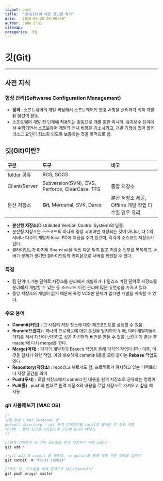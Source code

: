 ```yaml
---
layout: post
title:  "깃(Git)에 대한 간단한 정리"
date:   2019-06-20 09:00:00"
author: John Choi
sitemap:
categories: 개발
---
```


# 깃(Git)
***
## 사전 지식
### 형상 관리(Softwaree Configuration Management)
- **정의** : 소프트웨어의 개발 과정에서 소프트웨어의 변경 사항을 관리하기 위해 개발된 일련의 활동.
- 소프트웨어 개발 전 단계에 적용되는 활동으로 개발 뿐만 아니라, 유지보수 단계에서 수행되면서 소프트웨어 개발의 전체 비용을 감소시키고, 개발 과정에 있어 많은 리스크 요인이 최소화 되도록 보증하는 것을 목적으로 함.

## 깃(Git)이란?

| 구분 | 도구 | 비고 |
|:--------|:--------|:--------|
| folder 공유 | RCS, SCCS |  |
| Client/Server | Subversion(SVN), CVS, Perforce, ClearCase, TFS | 중앙 저장소 |
| 분산 저장소 | **Git**, Mercurial, SVK, Darcs | 분산 저장소 제공, Offline 개발 작업 다수일 경우 유리 |

- **분산형 저장소**(Distributed Version Control System)의 일종.
- 분산형 저장소는 소스코드의 하나의 중앙 서버에만 저장되는 것이 아니라, 다수의 서버나 다수의 개발자 local PC에 저장될 수가 있으며, 각각이 소스코드 저장소가 된다.
- 클라이언트가 마지막 Snapshot을 직접 다운 받지 않고 저장소 전부를 복제하고, 서버가 문제가 생기면 클라이언트의 카피본으로 서버를 복원할 수 있다.

### 특징
- 팀 단위나 기능 단위로 저장소를 분리해서 개발하거나 릴리즈 버전 단위로 저장소를 분리해서 개발할 수 있는 등 소스코드 버전 관리에 많은 유연성을 가지고 있다.
- 중앙 저장소의 개념이 없기 때문에 특정 VCS만 문제가 없다면 개발을 계속할 수 있다.


### 주요 용어
- **Commit(커밋)** : 그 시점의 저장 장소에 대한 체크포인트를 설정할 수 있음.
- **Branch(브랜치)**  : 하나의 프로젝트에 대한 혼선을 방지하기 위해, 여러 개발자들이 가지를 쳐서 자신이 변경하고 싶은 자신만의 버전을 만들 수 있음. 브랜치가 끝난 후 master에 다시 merge를 한다.
- **Merge(머지)** : 각각의 개발자가 Branch 작업을 통해 각각의 작업이 끝난 이후, 이것을 합치기 위한 작업. 이와 비슷하게 commit내용을 모아 붙이는 **Rebase** 작업도 잇다.
- **Repository(저장소)** : repo라고 부르기도 함, 프로젝트가 위치하고 있는 디렉토리나 저장 공간을 의미
- **Push(푸시)** : 로컬 저장소에서 commit 한 내용을 원격 저장소로 공유하는 명령어
- **Pull(풀)** : push와 반대로 원격 저장소의 내용을 로컬 저장소로 가져오고 싶을 때 사용

### git 사용해보기 (MAC OS)
````java
/*
실행 환경 : Mac Terminal 창
default directory : git 원격 디렉토리를 Local로 불러온 최 상위 계층
TO-DO : 반영 요소를 origin에 간단히 push 해보기.
*/

/*현재 디렉토리 내 하위 요소들을 원격 저장하기 위해 add*/
git add *

/*git add 후 commit 을 해준다. -m option을 통해 대충 커밋 제목을 입력*/
git commit -m "first commit"

/*커밋 한  요소들을 이제 원격으로 날린다(push)*/
git push origin master

````

